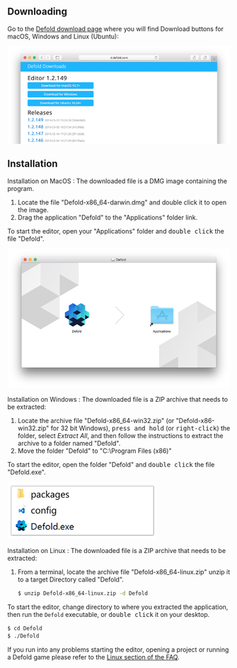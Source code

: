 ## Downloading

Go to the [Defold download page](http://d.defold.com/stable/) where you will find Download buttons for macOS, Windows and Linux (Ubuntu):

![download editor](../shared/images/editor_download.png)

## Installation

Installation on MacOS
: The downloaded file is a DMG image containing the program.

  1. Locate the file "Defold-x86_64-darwin.dmg" and double click it to open the image.
  2. Drag the application "Defold" to the "Applications" folder link.

  To start the editor, open your "Applications" folder and <kbd>double click</kbd> the file "Defold".

  ![Defold MacOS](../shared/images/macos_content.png)

Installation on Windows
: The downloaded file is a ZIP archive that needs to be extracted:

  1. Locate the archive file "Defold-x86_64-win32.zip" (or "Defold-x86-win32.zip" for 32 bit Windows), <kbd>press and hold</kbd> (or <kbd>right-click</kbd>) the folder, select *Extract All*, and then follow the instructions to extract the archive to a folder named "Defold".
  2. Move the folder "Defold" to "C:\Program Files (x86)\"

  To start the editor, open the folder "Defold" and <kbd>double click</kbd> the file "Defold.exe".

  ![Defold windows](../shared/images/windows_content.png)

Installation on Linux
: The downloaded file is a ZIP archive that needs to be extracted:

  1. From a terminal, locate the archive file "Defold-x86_64-linux.zip" unzip it to a target Directory called "Defold".

     ```bash
     $ unzip Defold-x86_64-linux.zip -d Defold
     ```

  To start the editor, change directory to where you extracted the application, then run the `Defold` executable, or <kbd>double click</kbd> it on your desktop.

  ```bash
  $ cd Defold
  $ ./Defold
  ```

  If you run into any problems starting the editor, opening a project or running a Defold game please refer to the [Linux section of the FAQ](/faq/faq.md#linux-issues).
